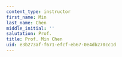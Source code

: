 ```yaml
---
content_type: instructor
first_name: Min
last_name: Chen
middle_initial: ''
salutation: Prof.
title: Prof. Min Chen
uid: e3b273af-f671-efcf-eb67-0e4db270cc1d
---
```

